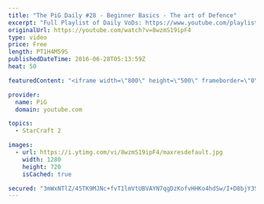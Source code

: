 ```yaml
---
title: "The PiG Daily #28 - Beginner Basics - The art of Defence"
excerpt: "Full Playlist of Daily VoDs: https://www.youtube.com/playlist?list=PLFUDU8AOevUdOq5x--TBFC-p54CMWM4Fb\r See the Show notes and more info + ongoing discussion of the show in the Teamliquid thread: http://www.teamliquid.net/forum/starcraft-2/509383-the-pig-daily-thinking-critically-about-sc -- Watch live"
originalUrl: https://youtube.com/watch?v=8wzmS19ipF4
type: video
price: Free
length: PT1H4M59S
publishedDateTime: 2016-06-28T05:13:59Z
heat: 50

featuredContent: "<iframe width=\"800\" height=\"500\" frameborder=\"0\" src=\"https://www.youtube.com/embed/8wzmS19ipF4\" allow=\"accelerometer; autoplay; encrypted-media; gyroscope; picture-in-picture\" allowfullscreen></iframe>"

provider:
  name: PiG
  domain: youtube.com

topics:
  - StarCraft 2

images:
  - url: https://i.ytimg.com/vi/8wzmS19ipF4/maxresdefault.jpg
    width: 1280
    height: 720
    isCached: true

secured: "3mWxNTlZ/45TK9MJNc+fvT1lmVtUBVAYN7qgDzKofvHHKo4hdSw/I+D8bjY3Spdt0etlXvLqZ7IhhjW255QNlcrfxHja18YkoE0KAL/ndfGT6CyVWajZiw1chjmr9V8sxV9w8pwWYcLBxlFCTeijfJgYoAzm+KcT82PGdJXaKsX8+AuZy+d07gfkBOqxK1emX0fDjz0RXcX1XO7HgebZ/xYiLJPCL91mYmj1kmOZpZL9+dlXPHnvbq+jvePNkXrBr/0yrkDvjD4U7BCKLB8jT+2Qkj4eTdsdwTDXOvYVTPKqMpVtf3ZbYdDiR7f71FsJRpmIkJDgKCpExilzD4VuEAaiy7m19hHi/9RBhXRumaW8o54wC5CciLxegB7nTzSaMPeIuIPoyyGPVmCbBKerjGTqaVzQAuMqN5WROKonM18=;aT0wvba9EYXY1n3mhimgkg=="
---
```


